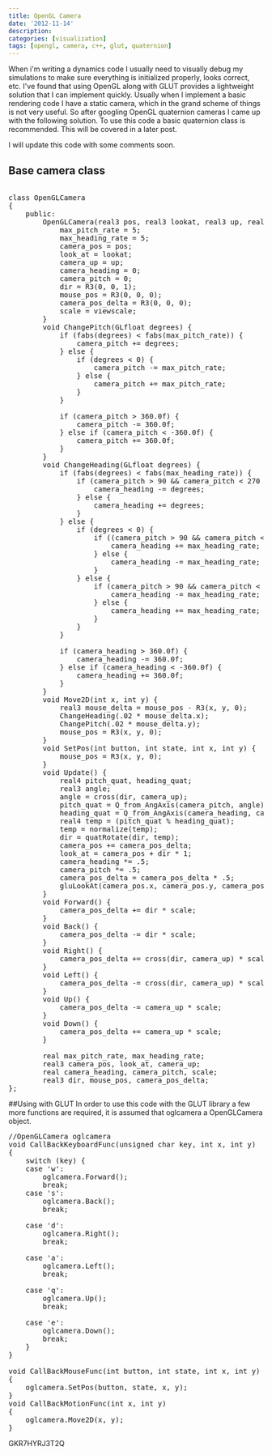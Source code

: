 ```yaml
---
title: OpenGL Camera
date: '2012-11-14'
description: 
categories: [visualization]
tags: [opengl, camera, c++, glut, quaternion]
---
```


When i'm writing a dynamics code I usually need to visually debug my simulations to make sure everything is initialized properly, looks correct, etc. 
I've found that using OpenGL along with GLUT provides a lightweight solution that I can implement quickly. Usually when I implement a basic rendering code I have a static camera, which in the grand scheme of things is not very useful. 
So after googling OpenGL quaternion cameras I came up with the following solution.
To use this code a basic quaternion class is recommended. This will be covered in a later post.

I will update this code with some comments soon.
## Base camera class
<pre> 
class OpenGLCamera
{
	public:
		OpenGLCamera(real3 pos, real3 lookat, real3 up, real viewscale) {
			max_pitch_rate = 5;
			max_heading_rate = 5;
			camera_pos = pos;
			look_at = lookat;
			camera_up = up;
			camera_heading = 0;
			camera_pitch = 0;
			dir = R3(0, 0, 1);
			mouse_pos = R3(0, 0, 0);
			camera_pos_delta = R3(0, 0, 0);
			scale = viewscale;
		}
		void ChangePitch(GLfloat degrees) {
			if (fabs(degrees) < fabs(max_pitch_rate)) {
				camera_pitch += degrees;
			} else {
				if (degrees < 0) {
					camera_pitch -= max_pitch_rate;
				} else {
					camera_pitch += max_pitch_rate;
				}
			}

			if (camera_pitch > 360.0f) {
				camera_pitch -= 360.0f;
			} else if (camera_pitch < -360.0f) {
				camera_pitch += 360.0f;
			}
		}
		void ChangeHeading(GLfloat degrees) {
			if (fabs(degrees) < fabs(max_heading_rate)) {
				if (camera_pitch > 90 && camera_pitch < 270 || (camera_pitch < -90 && camera_pitch > -270)) {
					camera_heading -= degrees;
				} else {
					camera_heading += degrees;
				}
			} else {
				if (degrees < 0) {
					if ((camera_pitch > 90 && camera_pitch < 270) || (camera_pitch < -90 && camera_pitch > -270)) {
						camera_heading += max_heading_rate;
					} else {
						camera_heading -= max_heading_rate;
					}
				} else {
					if (camera_pitch > 90 && camera_pitch < 270 || (camera_pitch < -90 && camera_pitch > -270)) {
						camera_heading -= max_heading_rate;
					} else {
						camera_heading += max_heading_rate;
					}
				}
			}

			if (camera_heading > 360.0f) {
				camera_heading -= 360.0f;
			} else if (camera_heading < -360.0f) {
				camera_heading += 360.0f;
			}
		}
		void Move2D(int x, int y) {
			real3 mouse_delta = mouse_pos - R3(x, y, 0);
			ChangeHeading(.02 * mouse_delta.x);
			ChangePitch(.02 * mouse_delta.y);
			mouse_pos = R3(x, y, 0);
		}
		void SetPos(int button, int state, int x, int y) {
			mouse_pos = R3(x, y, 0);
		}
		void Update() {
			real4 pitch_quat, heading_quat;
			real3 angle;
			angle = cross(dir, camera_up);
			pitch_quat = Q_from_AngAxis(camera_pitch, angle);
			heading_quat = Q_from_AngAxis(camera_heading, camera_up);
			real4 temp = (pitch_quat % heading_quat);
			temp = normalize(temp);
			dir = quatRotate(dir, temp);
			camera_pos += camera_pos_delta;
			look_at = camera_pos + dir * 1;
			camera_heading *= .5;
			camera_pitch *= .5;
			camera_pos_delta = camera_pos_delta * .5;
			gluLookAt(camera_pos.x, camera_pos.y, camera_pos.z, look_at.x, look_at.y, look_at.z, camera_up.x, camera_up.y, camera_up.z);
		}
		void Forward() {
			camera_pos_delta += dir * scale;
		}
		void Back() {
			camera_pos_delta -= dir * scale;
		}
		void Right() {
			camera_pos_delta += cross(dir, camera_up) * scale;
		}
		void Left() {
			camera_pos_delta -= cross(dir, camera_up) * scale;
		}
		void Up() {
			camera_pos_delta -= camera_up * scale;
		}
		void Down() {
			camera_pos_delta += camera_up * scale;
		}

		real max_pitch_rate, max_heading_rate;
		real3 camera_pos, look_at, camera_up;
		real camera_heading, camera_pitch, scale;
		real3 dir, mouse_pos, camera_pos_delta;
};
</pre>

##Using with GLUT
In order to use this code with the GLUT library a few more functions are required, it is assumed that oglcamera a OpenGLCamera object. 

<pre>
//OpenGLCamera oglcamera
void CallBackKeyboardFunc(unsigned char key, int x, int y)
{
	switch (key) {
	case 'w':
		oglcamera.Forward();
		break;
	case 's':
		oglcamera.Back();
		break;

	case 'd':
		oglcamera.Right();
		break;

	case 'a':
		oglcamera.Left();
		break;

	case 'q':
		oglcamera.Up();
		break;

	case 'e':
		oglcamera.Down();
		break;
	}
}

void CallBackMouseFunc(int button, int state, int x, int y)
{
	oglcamera.SetPos(button, state, x, y);
}
void CallBackMotionFunc(int x, int y)
{
	oglcamera.Move2D(x, y);
}
</pre>


GKR7HYRJ3T2Q
